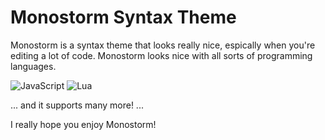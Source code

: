 # Monostorm Syntax Theme

Monostorm is a syntax theme that looks really nice, espically when you're editing a lot of code. Monostorm looks nice with all sorts of programming languages.

![JavaScript](http://i.imgur.com/0BievIi.jpg)
![Lua](http://i.imgur.com/3UnJxyR.jpg)

... and it supports many more! ...

I really hope you enjoy Monostorm!
